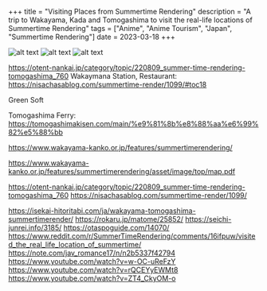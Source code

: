 +++
title = "Visiting Places from Summertime Rendering"
description = "A trip to Wakayama, Kada and Tomogashima to visit the real-life locations of Summertime Rendering"
tags = ["Anime", "Anime Tourism", "Japan", "Summertime Rendering"]
date = 2023-03-18
+++


![alt text](img/YCB74762.jpg) ![alt text](img/YCB74784.jpg) ![alt text](img/YCB74808.jpg)

https://otent-nankai.jp/category/topic/220809_summer-time-rendering-tomogashima_760
Wakaymana Station, Restaurant: https://nisachasablog.com/summertime-render/1099/#toc18

Green Soft


Tomogashima Ferry: https://tomogashimakisen.com/main/%e9%81%8b%e8%88%aa%e6%99%82%e5%88%bb


https://www.wakayama-kanko.or.jp/features/summertimerendering/

https://www.wakayama-kanko.or.jp/features/summertimerendering/asset/image/top/map.pdf



https://otent-nankai.jp/category/topic/220809_summer-time-rendering-tomogashima_760
https://nisachasablog.com/summertime-render/1099/

https://isekai-hitoritabi.com/ja/wakayama-tomogashima-summertimerender/
https://rokaru.jp/matome/25852/
https://seichi-junrei.info/3185/
https://otaspoguide.com/14070/
https://www.reddit.com/r/SummerTimeRendering/comments/16ifpuw/visited_the_real_life_location_of_summertime/
https://note.com/jav_romance17/n/n2b5337f42794
https://www.youtube.com/watch?v=w-OC-uReFzY
https://www.youtube.com/watch?v=rQCEYyEWMt8
https://www.youtube.com/watch?v=ZT4_CkyOM-o
